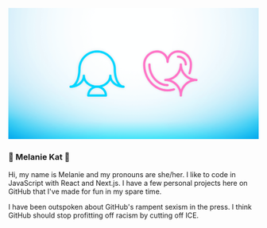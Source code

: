 ![header pic](https://github.com/ZicklePop/ZicklePop/blob/main/header.png?raw=true)

### 🌸 Melanie Kat 🌸

Hi, my name is Melanie and my pronouns are she/her. I like to code in JavaScript with React and Next.js. I have a few personal projects here on GitHub that I've made for fun in my spare time.

I have been outspoken about GitHub's rampent sexism in the press. I think GitHub should stop profitting off racism by cutting off ICE.
